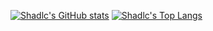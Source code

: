 [![Shadlc's GitHub stats](https://github-readme-stats.vercel.app/api?username=shadlc&cache_seconds=7200&show_icons=true&include_all_commits=true&count_private=true)](https://github.com/shadlc)
[![Shadlc's Top Langs](https://github-readme-stats.vercel.app/api/top-langs/?username=shadlc&layout=compact)](https://github.com/shadlc)
